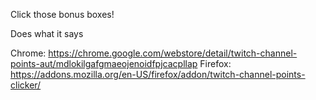 Click those bonus boxes!

Does what it says

Chrome: https://chrome.google.com/webstore/detail/twitch-channel-points-aut/mdlokilgafgmaeojenoidfpjcacpllap
Firefox: https://addons.mozilla.org/en-US/firefox/addon/twitch-channel-points-clicker/
